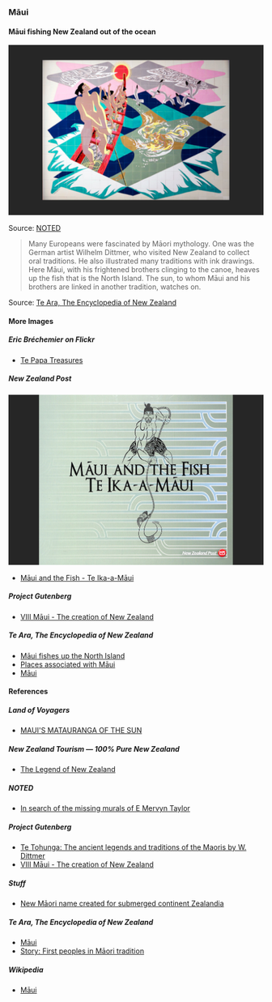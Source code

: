 ### Māui

#### Māui fishing New Zealand out of the ocean

![Te Ika-a-Māui mural by E. Mervyn Taylor (1962)](pictures/15x10cm-te-ika-a-maui-mural-by-e-mervyn-taylor.jpg)

Source: [NOTED](https://www.noted.co.nz/culture/culture-arts/e-mervyn-taylor-in-search-of-the-missing-murals-of-a-kiwi-artist)

> Many Europeans were fascinated by Māori mythology.
> One was the German artist Wilhelm Dittmer,
> who visited New Zealand to collect oral traditions.
> He also illustrated many traditions with ink drawings.
> Here Māui, with his frightened brothers clinging to the canoe,
> heaves up the fish that is the North Island.
> The sun, to whom Māui and his brothers are linked
> in another tradition, watches on.

Source: [Te Ara, The Encyclopedia of New Zealand](https://teara.govt.nz/en/artwork/2383/maui-fishing-new-zealand-out-of-the-ocean)

#### More Images

##### Eric Bréchemier on Flickr

* [Te Papa Treasures](https://www.flickr.com/photos/eric_brechemier/3319884409/in/album-72157611251752316/)

##### New Zealand Post

![Māui and the Fish - Te Ika-a-Māui, by David Hakaraia](pictures/15x10cm-maui-and-the-fish.jpg)

* [Māui and the Fish - Te Ika-a-Māui](https://stamps.nzpost.co.nz/new-zealand/2018/maui-and-fish-te-ika-maui)

##### Project Gutenberg

* [VIII Māui - The creation of New Zealand](https://www.gutenberg.org/files/54610/54610-h/54610-h.htm#VIII)

##### Te Ara, The Encyclopedia of New Zealand

* [Māui fishes up the North Island](https://teara.govt.nz/en/artwork/5982/maui-fishes-up-the-north-island)
* [Places associated with Māui](https://teara.govt.nz/en/map/2382/places-associated-with-maui)
* [Māui](https://teara.govt.nz/en/document/3802/maui)

#### References

##### Land of Voyagers

* [MAUI'S MATAURANGA OF THE SUN](https://www.thevoyage.co.nz/en/video/72_MAUI-S-MATAURANGA-OF-THE-SUN)

##### New Zealand Tourism — 100% Pure New Zealand

* [The Legend of New Zealand](https://www.newzealand.com/us/feature/the-legend-of-new-zealand/)

##### NOTED

* [In search of the missing murals of E Mervyn Taylor](https://www.noted.co.nz/culture/culture-arts/e-mervyn-taylor-in-search-of-the-missing-murals-of-a-kiwi-artist)

##### Project Gutenberg

* [Te Tohunga: The ancient legends and traditions of the Maoris by W. Dittmer](https://www.gutenberg.org/ebooks/54610)
* [VIII Māui - The creation of New Zealand](https://www.gutenberg.org/files/54610/54610-h/54610-h.htm#VIII)

##### Stuff

* [New Māori name created for submerged continent Zealandia](https://www.stuff.co.nz/national/112578516/new-mori-name-created-for-submerged-continent-zealandia)

##### Te Ara, The Encyclopedia of New Zealand

* [Māui](https://teara.govt.nz/en/first-peoples-in-maori-tradition/page-3)
* [Story: First peoples in Māori tradition](https://teara.govt.nz/en/first-peoples-in-maori-tradition)

##### Wikipedia

* [Māui](https://en.wikipedia.org/wiki/M%C4%81ui_(mythology))
